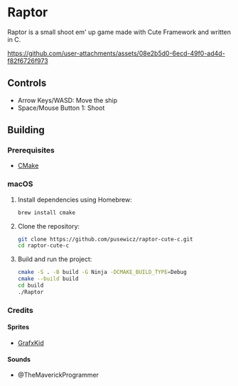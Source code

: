 # Raptor

Raptor is a small shoot em' up game made with Cute Framework and written in C.

https://github.com/user-attachments/assets/08e2b5d0-6ecd-49f0-ad4d-f82f6726f973

## Controls

- Arrow Keys/WASD: Move the ship
- Space/Mouse Button 1: Shoot

## Building

### Prerequisites

- [CMake](https://cmake.org/)

### macOS

1. Install dependencies using Homebrew:
   ```sh
   brew install cmake
   ```
2. Clone the repository:
   ```sh
   git clone https://github.com/pusewicz/raptor-cute-c.git
   cd raptor-cute-c
   ```
3. Build and run the project:
   ```sh
   cmake -S . -B build -G Ninja -DCMAKE_BUILD_TYPE=Debug
   cmake --build build
   cd build
   ./Raptor
   ```

### Credits

#### Sprites

  - [GrafxKid](https://grafxkid.itch.io)

#### Sounds

  - @TheMaverickProgrammer

